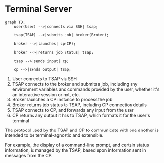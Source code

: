 # Terminal Server

```mermaid
graph TD;
	user(User) -->|connects via SSH| tsap;

	tsap(TSAP) -->|submits job| broker(Broker);

	broker -->|launches| cp(CP);

	broker -->|returns job status| tsap;

	tsap -->|sends input| cp;

	cp -->|sends output| tsap;
```

1. User connects to TSAP via SSH
2. TSAP connects to the broker and submits a job, including any environment variables and commands provided by the user, whether it's an interactive session or not, etc.
3. Broker launches a CP instance to process the job
4. Broker returns job status to TSAP, including CP connection details
5. TSAP connects to CP, and forwards any input from the user
6. CP returns any output it has to TSAP, which formats it for the user's terminal

The protocol used by the TSAP and CP to communicate with one another is intended to be terminal-agnostic and extensible. 

For example, the display of a command-line prompt, and certain status information, is managed by the TSAP, based upon information sent in messages from the CP.

